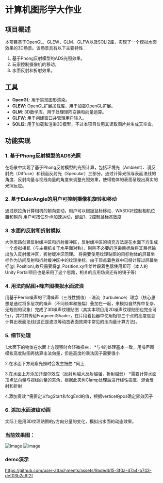 # 计算机图形学大作业

## 项目概述
本项目基于OpenGL、GLEW、GLM、GLFW以及SOLI2库，实现了一个模拟水面效果的3D场景。该场景具有以下主要特性：
1. 基于Phong反射模型的ADS光照效果。
2. 玩家控制摄像机的移动。
3. 水面反射和折射效果。

## 工具
- **OpenGL**: 用于实现图形渲染。
- **GLEW**: OpenGL扩展加载库，用于加载OpenGL扩展。
- **GLM**: 3D数学库，用于处理矩阵变换和向量运算。
- **GLFW**: 用于创建窗口并管理用户输入。
- **SOLI2**: 用于加载和渲染3D模型，不过本项目仅用其读取图片并生成天空盒。

## 功能实现

### 1. 基于Phong反射模型的ADS光照
在场景中实现了基于Phong反射模型的光照计算，包括环境光（Ambient）、漫反射光（Diffuse）和镜面反射光（Specular）三部分。通过计算光照与表面法线的角度、反射向量与视线向量的角度来调整光照效果，使得物体的表面呈现出真实的光照反应。

### 2. 基于EulerAngle的用户可控制摄像机旋转和移动
通过欧拉角计算相机的朝向变动，用户可以根据鼠标移动、WASDQE控制相机位置和朝向
用户可按住Shift加速运动，键盘1、2控制鼠标灵敏度

### 3. 水面的反射和折射模拟
大体思路创建反射缓冲区和折射缓冲区，反射缓冲区的填充方法是在水面下方生成一个虚拟相机（与主相机关于水平面对称），剔除不必要的渲染目标后将其目标输出放入反射缓冲区，折射缓冲区同理。
将需要使用纹理贴图的目标物体的屏幕坐标作为访问反射和折射缓冲区中的纹理坐标。由于顶点着色器中已经计算过屏幕坐标(gl_Position),故只需要将gl_Position.xy传给片段着色器使用即可（本人的Unity Portal项目也是采用了这个思路，相关的应用场景还有的镜子等）

### 4. 用法向贴图+噪声图模拟水面波浪
用基于Perlin噪声的平滑噪声（三线性插值）+湍流（turbulence）理念（核心思想是通过将多层次的噪声（不同频率和振幅）叠加在一起，来模拟自然界中复杂、无规则的现象）完成了3D噪声纹理贴图（其实本项目用2D噪声纹理贴图也完全可行），并将其传给FragmentShader，在片段着色器中使用相邻三个点的高度信息计算出表面法线(这正是波浪等动态表面效果中常见的法向量计算方法)。

### 5. 细节处理
1.水面下的物体在水面上方观察时会轻微扭曲：
  *与4的处理基本一致，用噪声图模拟高度贴图再估算出法向量，但是高度的乘法因子需要很小
  
2.在水面下方观察光照时会发生扭曲
  *同上
  
3.在水面上方添加菲涅尔效应（反射角越大反射越强，折射越弱）
  *需要计算水面顶点法向量与视线向量的夹角，根据此夹角Clamp处理后进行线性插值，混合反射和折射
  
4.添加雾效
  *需要定义fogStart和fogEnd的值，根据vertice的pos确定雾效因子

### 6. 添加水面波纹动画
实际上是用3D纹理贴图的y方向分量的变化，模拟出水面的动态效果。

### 当前效果图：
![image](https://github.com/user-attachments/assets/608b465c-bd4a-44cc-a608-84928051586a)
![image](https://github.com/user-attachments/assets/d10f2f47-1c5d-4f24-94cc-c105ee20bec1)

### demo演示
https://github.com/user-attachments/assets/9adedb15-3f0a-47a4-b743-def03b2a6f2f


